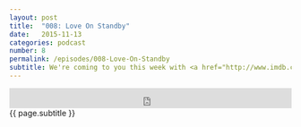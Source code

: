 ```yaml
---
layout: post
title:  "008: Love On Standby"
date:   2015-11-13
categories: podcast
number: 8
permalink: /episodes/008-Love-On-Standby
subtitle: We're coming to you this week with <a href="http://www.imdb.com/title/tt0109424/?ref_=nv_sr_1" target="_blank">Chungking Express</a>! We discuss how the men in Chungking Express attempt to get over their former lovers with pineapple cans, jogging, and toy airplanes. As for the women, let's just say you won't mind Faye Wong secretly fixing up your apartment. Quirky romance at its finest!
---
```


<iframe frameborder='0' height='36px' scrolling='no' seamless src='https://simplecast.fm/e/20101?style=dark' width='100%'></iframe>

<br>
<span class="episode_text">
{{ page.subtitle }}
</span>
<br><br>
